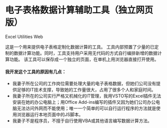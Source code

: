 # 电子表格数据计算辅助工具（独立网页版）
Excel Utilities Web

这是一个用来提供电子表格定制化数据计算的工具。
工具内部预置了少量的已定制的数据计算功能。同时，工具支持用户采用无代码的方式自行编排新增的数据计算功能。
该工具可以保存成一个独立的页面，在单机上用浏览器直接打开使用。

#### 我开发这个工具的原因有几点：

- 我妻子所在公司的工作岗位需要处理大量的电子表格数据，但她们公司没有提供足够的IT技术支撑，导致她的工作量很大，占用了很多个人和家庭时间。
- 我妻子所在的公司实行严格又机械化的IT管理，我用VSTO写的Excel插件无法安装在她的办公电脑上；用Office Add-ins编写的插件又因为她们公司办公电脑无法访问外网而不能使用；唯一一个简单的可以自行运行程序的方法就是使用浏览器运行本地页面中的JS脚本。
- 我妻子不是程序员，不擅于自行使用VBA或其他语言编写数据计算方法。